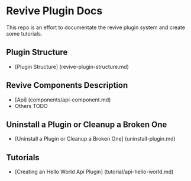 Revive Plugin Docs
==================

This repo is an effort to documentate the revive plugin system and create some tutorials. 

## Plugin Structure

* [Plugin Structure] (revive-plugin-structure.md)

## Revive Components Description

* [Api] (components/api-component.md)
* Others TODO

## Uninstall a Plugin or Cleanup a Broken One

* [Uninstall a Plugin or Cleanup a Broken One] (uninstall-plugin.md)

## Tutorials

* [Creating an Hello World Api Plugin] (tutorial/api-hello-world.md)
